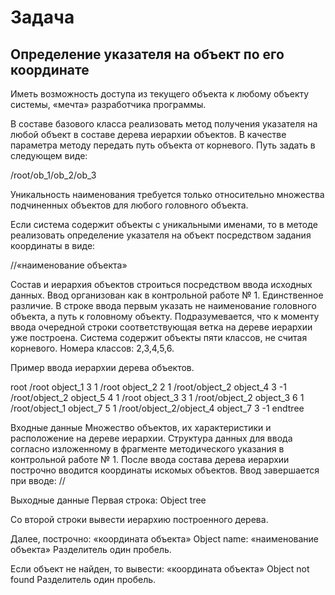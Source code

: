 # Задача

## Определение указателя на объект по его координате


Иметь возможность доступа из текущего объекта к любому объекту системы, «мечта» разработчика программы.


В составе базового класса реализовать метод получения указателя на любой объект в составе дерева иерархии объектов.
В качестве параметра методу передать путь объекта от корневого. Путь задать в следующем виде:  


/root/ob_1/ob_2/ob_3


 


Уникальность наименования требуется только относительно множества подчиненных объектов для любого головного объекта.  


Если система содержит объекты с уникальными именами, то в методе реализовать определение указателя на объект посредством задания координаты в виде:


//«наименование объекта»


 


Состав и иерархия объектов строиться посредством ввода исходных данных.  Ввод организован как в контрольной работе № 1.
Единственное различие. В строке ввода первым указать не наименование головного объекта, а путь к головному объекту.
Подразумевается, что к моменту ввода очередной строки соответствующая ветка на дереве иерархии уже построена.
Система содержит объекты пяти классов, не считая корневого. Номера классов: 2,3,4,5,6.  




Пример ввода иерархии дерева объектов.


root
/root object_1 3 1
/root object_2 2 1
/root/object_2 object_4 3 -1
/root/object_2 object_5 4 1
/root object_3 3 1
/root/object_2 object_3 6 1
/root/object_1 object_7 5 1
/root/object_2/object_4 object_7 3 -1
endtree

Входные данные
Множество объектов, их характеристики и расположение на дереве иерархии.
Структура данных для ввода согласно изложенному в фрагменте методического указания в контрольной работе № 1.
После ввода состава дерева иерархии построчно вводится координаты искомых объектов.
Ввод завершается при вводе: //

Выходные данные
Первая строка:
Object tree

 Со второй строки вывести иерархию построенного дерева.


Далее, построчно:
«координата объекта» Object name: «наименование объекта»
Разделитель один пробель.


Если объект не найден, то вывести:
«координата объекта» Object not found
Разделитель один пробель.
